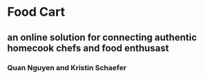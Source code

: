 # Food Cart

## an online solution for connecting authentic homecook chefs and food enthusast

### Quan Nguyen and Kristin Schaefer
